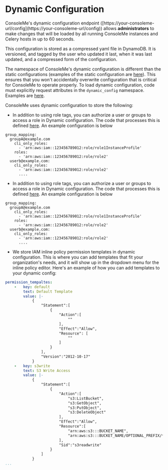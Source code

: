 # Dynamic Configuration

ConsoleMe's dynamic configuration endpoint \([https://your-consoleme-url/config\](https://your-consoleme-url/config\)\) allows **administrators** to make changes that will be loaded by all running ConsoleMe instances and Celery hosts in up to 60 seconds.

This configuration is stored as a compressed yaml file in DynamoDB. It is versioned, and tagged by the user who updated it last, when it was last updated, and a compressed form of the configuration.

The namespace of ConsoleMe's dynamic configuration is different than the static configurations \(examples of the static configuration are [here](https://github.com/Netflix/consoleme/blob/master/example_config/)\). This ensures that you won't accidentally overwrite configuration that is critical for ConsoleMe to operate properly. To load dynamic configuration, code must explicitly request attributes in the `dynamic_config` namespace. Examples are [here](https://github.com/Netflix/consoleme/search?q=%22config.get%28%5C%22dynamic_config%22).

ConsoleMe uses dynamic configuration to store the following:

* In addition to using role tags, you can authorize a user or groups to access a role in Dynamic configuration. The code that processes this is defined [here](https://github.com/Netflix/consoleme/blob/master/consoleme/lib/cloud_credential_authorization_mapping/dynamic_config.py). An example configuration is below

```text
group_mapping:
  groupA@example.com
    cli_only_roles:
      - 'arn:aws:iam::123456789012:role/role1InstanceProfile'
    roles:
      - 'arn:aws:iam::123456789012:role/role2'
  userb@example.com:
    cli_only_roles:
      - 'arn:aws:iam::123456789012:role/role2'
      ....
```

* In addition to using role tags, you can authorize a user or groups to access a role in Dynamic configuration. The code that processes this is defined [here](https://github.com/Netflix/consoleme/blob/master/consoleme/lib/cloud_credential_authorization_mapping/dynamic_config.py). An example configuration is below

```text
group_mapping:
  groupA@example.com
    cli_only_roles:
      - 'arn:aws:iam::123456789012:role/role1InstanceProfile'
    roles:
      - 'arn:aws:iam::123456789012:role/role2'
  userb@example.com:
    cli_only_roles:
      - 'arn:aws:iam::123456789012:role/role2'
      ....
```

* We store IAM inline policy permission templates in dynamic configuration. This is where you can add templates that fit your organization's needs, and it will show up in the dropdown menu for the inline policy editor. Here's an example of how you can add templates to your dynamic config:

```yaml
permission_tempaltes:
    -   key: default
        text: Default Template
        value: |-
            {
                "Statement":[
                    {
                        "Action":[
                            ""
                        ],
                        "Effect":"Allow",
                        "Resource": [
                            ""
                        ]
                    }
                ],
                "Version":"2012-10-17"
            }
    -   key: s3write
        text: S3 Write Access
        value: |-
            {
                "Statement":[
                    {
                        "Action":[
                            "s3:ListBucket",
                            "s3:GetObject",
                            "s3:PutObject",
                            "s3:DeleteObject"
                        ],
                        "Effect":"Allow",
                        "Resource":[
                            "arn:aws:s3:::BUCKET_NAME",
                            "arn:aws:s3:::BUCKET_NAME/OPTIONAL_PREFIX/*"
                        ],
                        "Sid":"s3readwrite"
                    }
                ]
            }
...
```

